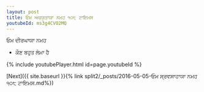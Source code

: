 ```yaml
---
layout: post
title: ਓਮ ਅਚਯੁਤਾਯਾ ਨਮਹ ੧੦੮ ਟਾਇਮਸ
youtubeId: ms3g4CVO2MQ
---
```

 
 
 ਓਮ ਦੀਰਘਾਯਾ ਨਮਹ  
 
 -  ਕੌਣ ਬਹੁਤ ਲੰਮਾ ਹੈ 
 
  
 
  
 
 
 
 
 
 


{% include youtubePlayer.html id=page.youtubeId %}
 
[Next]({{ site.baseurl }}{% link  split2/_posts/2016-05-05-ਓਮ ਸ੍ਰਵਸਾਹਾਯਾ ਨਮਹ ੧੦੮ ਟਾਇਮਸ.md%})
 
